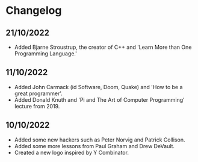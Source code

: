 # Changelog

## 21/10/2022

- Added Bjarne Stroustrup, the creator of C++ and 'Learn More than One Programming Language.'

## 11/10/2022

- Added John Carmack (id Software, Doom, Quake) and 'How to be a great programmer'. 
- Added Donald Knuth and 'Pi and The Art of Computer Programming' lecture from 2019.

## 10/10/2022
- Added some new hackers such as Peter Norvig and Patrick Collison.
- Added some more lessons from Paul Graham and Drew DeVault.
- Created a new logo inspired by Y Combinator.
